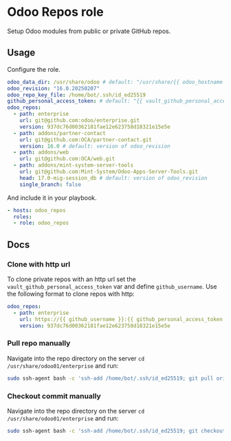 # Odoo Repos role

Setup Odoo modules from public or private GitHub repos.

## Usage

Configure the role.

```yml
odoo_data_dir: /usr/share/odoo # default: "/usr/share/{{ odoo_hostname }}"
odoo_revision: "16.0.20250207"
odoo_repo_key_file: /home/bot/.ssh/id_ed25519
github_personal_access_token: # default: "{{ vault_github_personal_access_token }}"
odoo_repos:
  - path: enterprise
    url: git@github.com:odoo/enterprise.git
    version: 937dc76d00362181fae12e623758d18321e15e5e
  - path: addons/partner-contact
    url: git@github.com:OCA/partner-contact.git
    version: 16.0 # default: version of odoo_revision
  - path: addons/web
    url: git@github.com:OCA/web.git
  - path: addons/mint-system-server-tools
    url: git@github.com:Mint-System/Odoo-Apps-Server-Tools.git
    head: 17.0-mig-session_db # default: version of odoo_revision
    single_branch: false
```

And include it in your playbook.

```yml
- hosts: odoo_repos
  roles:
  - role: odoo_repos
```

## Docs

### Clone with http url


To clone private repos with an http url set the `vault_github_personal_access_token` var and define `github_username`. Use the following format to clone repos with http:

```yml
odoo_repos:
  - path: enterprise
    url: https://{{ github_username }}:{{ github_personal_access_token }}@github.com/odoo/enterprise.git
    version: 937dc76d00362181fae12e623758d18321e15e5e
```

### Pull repo manually

Navigate into the repo directory on the server `cd /usr/share/odoo01/enterprise` and run:

```bash
sudo ssh-agent bash -c 'ssh-add /home/bot/.ssh/id_ed25519; git pull origin 16.0'
```

### Checkout commit manually

Navigate into the repo directory on the server `cd /usr/share/odoo01/enterprise` and run:

```bash
sudo ssh-agent bash -c 'ssh-add /home/bot/.ssh/id_ed25519; git checkout 937dc76d00362181fae12e623758d18321e15e5e'
```
